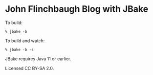 # John Flinchbaugh Blog with JBake

To build:

```
% jbake -b
```

To build and watch:
```
% jbake -b -s
```

JBake requires Java 11 or earlier.

Licensed CC BY-SA 2.0.

